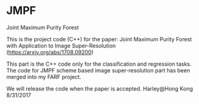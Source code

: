 # JMPF
Joint Maximum Purity Forest

This is the project code (C++) for the paper: 
Joint Maximum Purity Forest with Application to Image Super-Resolution (https://arxiv.org/abs/1708.09200)

This part is the C++ code only for the classification and regression tasks. The code for JMPF scheme based image super-resolution part has been merged into my FARF project.

We will release the code when the paper is accepted.
Harley@Hong Kong 8/31/2017

